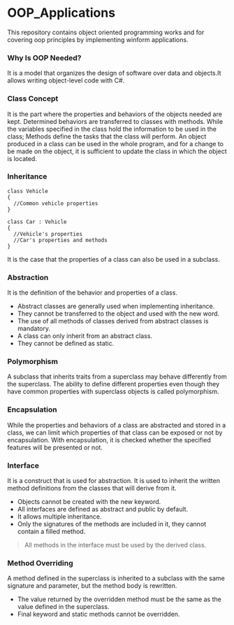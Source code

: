 # OOP_Applications
This repository contains object oriented programming works and for covering oop principles by implementing winform applications.
### Why Is OOP Needed?
It is a model that organizes the design of software over data and objects.It allows writing object-level code with C#.
### Class Concept
It is the part where the properties and behaviors of the objects needed are kept. Determined behaviors are transferred to classes with methods. While the variables specified in the class hold the information to be used in the class; Methods define the tasks that the class will perform. An object produced in a class can be used in the whole program, and for a change to be made on the object, it is sufficient to update the class in which the object is located.
### Inheritance
```
class Vehicle 
{
  //Common vehicle properties
}

class Car : Vehicle 
{
  //Vehicle's properties
  //Car's properties and methods
}
```
It is the case that the properties of a class can also be used in a subclass.
### Abstraction
It is the definition of the behavior and properties of a class.
* Abstract classes are generally used when implementing inheritance.
* They cannot be transferred to the object and used with the new word.
* The use of all methods of classes derived from abstract classes is mandatory.
* A class can only inherit from an abstract class.
* They cannot be defined as static.

### Polymorphism
A subclass that inherits traits from a superclass may behave differently from the superclass. The ability to define different properties even though they have common properties with superclass objects is called polymorphism.

### Encapsulation
While the properties and behaviors of a class are abstracted and stored in a class, we can limit which properties of that class can be exposed or not by encapsulation. With encapsulation, it is checked whether the specified features will be presented or not.

### Interface
It is a construct that is used for abstraction. It is used to inherit the written method definitions from the classes that will derive from it.
* Objects cannot be created with the new keyword.
* All interfaces are defined as abstract and public by default.
* It allows multiple inheritance.
* Only the signatures of the methods are included in it, they cannot contain a filled method.

> All methods in the interface must be used by the derived class.

### Method Overriding
A method defined in the superclass is inherited to a subclass with the same signature and parameter, but the method body is rewritten.
* The value returned by the overridden method must be the same as the value defined in the superclass.
* Final keyword and static methods cannot be overridden.

